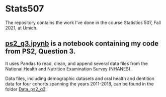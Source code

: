 # Stats507

The repository contains the work I’ve done in the course Statistics 507, Fall 2021, at Umich.

## [ps2_q3.ipynb](https://github.com/yuelinhe/Stats507/blob/main/ps2_q3.ipynb) is a notebook containing my code from PS2, Question 3.

It uses Pandas to read, clean, and append several data files from the National Health and Nutrition Examination Survey (NHANES).

Data files, including demographic datasets and oral health and dentition data for four cohorts spanning the years 2011-2018, can be found in the folder [Data_ps2_q3](https://github.com/yuelinhe/Stats507/tree/main/Data_ps2_q3).

